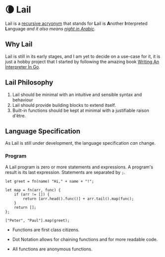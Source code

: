 # 🌘 Lail

Lail is a [recursive acryonym](https://en.wikipedia.org/wiki/Recursive_acronym) that stands for **L**ail is **A**nother **I**nterpreted **L**anguage _and it also means [night in Arabic](https://en.wiktionary.org/wiki/%D9%84%D9%8A%D9%84#Noun)_.

## Why Lail

Lail is still in its early stages, and I am yet to decide on a use-case for it, it is just a hobby project that I started by following the amazing book [Writing An Interpreter In Go](https://interpreterbook.com/).

## Lail Philosophy

1. Lail should be minimal with an intuitive and sensible syntax and behaviour
1. Lail should provide building blocks to extend itself.
1. Built-in functions should be kept at minimal with a justifiable raison d'être.

## Language Specification

As Lail is still under development, the language specification _can_ change.

### Program

A Lail program is zero or more statements and expressions. A program's result is its last expression. Statements are separated by `;`.

```
let greet = fn(name) "Hi," + name + "!";

let map = fn(arr, func) {
    if (arr != []) {
        return [arr.head().func()] + arr.tail().map(func);
    }
    return [];
};

["Peter", "Paul"].map(greet);
```

* Functions are first class citizens.

* Dot Notation allows for chaining functions and for more readable code.

* All functions are anonymous functions.
